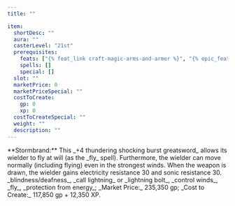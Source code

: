 ```yaml
---
title: ""

item:
  shortDesc: ""
  aura: ""
  casterLevel: "21st"
  prerequisites:
    feats: ["{% feat_link craft-magic-arms-and-armor %}", "{% epic_feat_link craft-epic-magic-arms-and-armor %}"]
    spells: []
    special: []
  slot: ""
  marketPrice: 0
  marketPriceSpecial: ""
  costToCreate:
    gp: 0
    xp: 0
  costToCreateSpecial: ""
  weight: ""
  description: ""
---
```

<p id="stormbrand">**Stormbrand:** This _+4 thundering shocking burst greatsword_ allows its wielder to fly at will (as the _fly_ spell). Furthermore, the wielder can move normally (including flying) even in the strongest winds. When the weapon is drawn, the wielder gains electricity resistance 30 and sonic resistance 30.
_blindness/deafness_, _call lightning_ or _lightning bolt_, _control winds_, _fly_, _protection from energy_; _Market Price:_ 235,350 gp; _Cost to Create:_ 117,850 gp + 12,350 XP.

